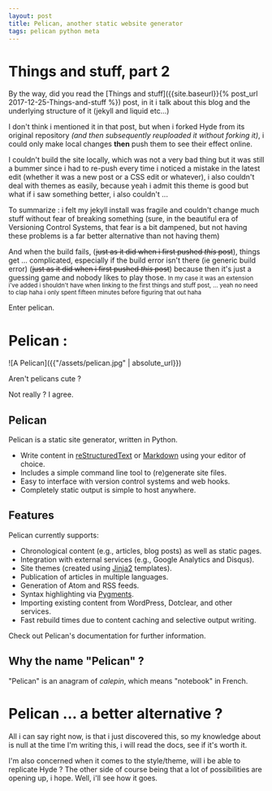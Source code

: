 ```yaml
---
layout: post
title: Pelican, another static website generator
tags: pelican python meta
---
```


# Things and stuff, part 2

By the way, did you read the [Things and stuff]({{site.baseurl}}{% post_url
2017-12-25-Things-and-stuff %}) post, in it i talk about this blog and the underlying structure
of it (jekyll and liquid etc...)



I don't think i mentioned it in that post, but when i forked Hyde from its original repository *(and
then subsequently reuploaded it without forking it)*, i could only make local changes **then** push
them to see their effect online.

I couldn't build the site locally, which was not a very bad thing but it was still a bummer since i
had to re-push every time i noticed a mistake in the latest edit (whether it was a new post or a CSS
edit or whatever), i also couldn't deal with themes as easily, because yeah i admit this theme is
good but what if i saw something better, i also couldn't ...

To summarize : i felt my jekyll install was fragile and couldn't change much stuff without fear of
breaking something (sure, in the beautiful era of Versioning Control Systems, that fear is a bit
dampened, but not having these problems is a far better alternative than not having them)

And when the build fails, (~~just as it did when i first pushed *this* post~~), things get ...
complicated, especially if the build error isn't there (ie generic build error) (~~just as it did when i first pushed *this* post~~) because then it's just a guessing game and nobody likes to play those.
<small>
In my case it was an extension i've added i shouldn't have when linking to the first things and
stuff post, ... yeah no need to clap haha i only spent fifteen minutes before figuring that out haha
</small>


Enter pelican.

# Pelican :

![A Pelican]({{"/assets/pelican.jpg" | absolute_url}})

Aren't pelicans cute ?

Not really ? I agree.


## Pelican 

Pelican is a static site generator, written in Python.

* Write content in [reStructuredText](http://docutils.sourceforge.net/rst.html) or [Markdown](https://daringfireball.net/projects/markdown/) using your editor of choice.
* Includes a simple command line tool to (re)generate site files.
* Easy to interface with version control systems and web hooks.
* Completely static output is simple to host anywhere.

## Features

Pelican currently supports:

* Chronological content (e.g., articles, blog posts) as well as static pages.
* Integration with external services (e.g., Google Analytics and Disqus).
* Site themes (created using [Jinja2](http://jinja.pocoo.org/) templates).
* Publication of articles in multiple languages.
* Generation of Atom and RSS feeds.
* Syntax highlighting via [Pygments](http://pygments.org/).
* Importing existing content from WordPress, Dotclear, and other services.
* Fast rebuild times due to content caching and selective output writing.


Check out Pelican's documentation for further information.

## Why the name "Pelican" ?

"Pelican" is an anagram of *calepin*, which means "notebook" in French.

# Pelican ... a better alternative ?

All i can say right now, is that i just discovered this, so my knowledge about is null at the time
I'm writing this, i will read the docs, see if it's worth it.

I'm also concerned when it comes to the style/theme, will i be able to replicate Hyde ?
The other side of course being that a lot of possibilities are opening up, i hope.
Well, i'll see how it goes.
